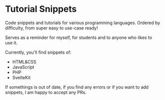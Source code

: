 # Tutorial Snippets

Code snippets and tutorials for various programming languages.
Ordered by difficulty, from super easy to use-case ready!

Serves as a reminder for myself, for students and to anyone who likes to use it.

Currently, you'll find snippets of:

- HTML&CSS
- JavaScript
- PHP
- SvelteKit

If somethings is out of date, if you find any errors or if you want to add snippets, I am happy to accept any PRs.
